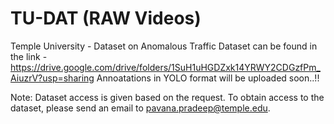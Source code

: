 # TU-DAT (RAW Videos)
Temple University - Dataset on Anomalous Traffic
Dataset can be found in the link - https://drive.google.com/drive/folders/1SuH1uHGDZxk14YRWY2CDGzfPm_AiuzrV?usp=sharing
Annoatations in YOLO format will be uploaded soon..!!

Note:
Dataset access is given based on the request.
To obtain access to the dataset, please send an email to pavana.pradeep@temple.edu.
